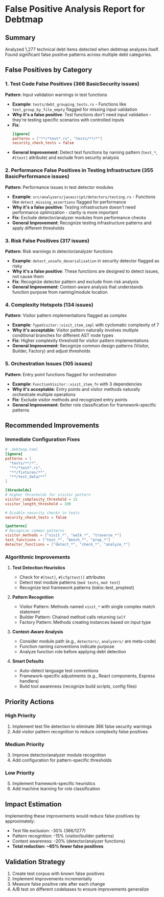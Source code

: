 # False Positive Analysis Report for Debtmap

## Summary

Analyzed 1,277 technical debt items detected when debtmap analyzes itself. Found significant false positive patterns across multiple debt categories.

## False Positives by Category

### 1. Test Code False Positives (366 BasicSecurity issues)

**Pattern**: Input validation warnings in test functions
- **Example**: `tests/debt_grouping_tests.rs` - Functions like `test_group_by_file_empty` flagged for missing input validation
- **Why it's a false positive**: Test functions don't need input validation - they're testing specific scenarios with controlled inputs
- **Fix**: 
  ```toml
  [ignore]
  patterns = ["**/*test*.rs", "tests/**/*"]
  security_check_tests = false
  ```
- **General Improvement**: Detect test functions by naming pattern (`test_*`, `#[test]` attribute) and exclude from security analysis

### 2. Performance False Positives in Testing Infrastructure (355 BasicPerformance issues)

**Pattern**: Performance issues in test detector modules
- **Example**: `src/analyzers/javascript/detectors/testing.rs` - Functions like `detect_missing_assertions` flagged for performance
- **Why it's a false positive**: Testing infrastructure doesn't need performance optimization - clarity is more important
- **Fix**: Exclude detector/analyzer modules from performance checks
- **General Improvement**: Recognize testing infrastructure patterns and apply different thresholds

### 3. Risk False Positives (317 issues)

**Pattern**: Risk warnings in detector/analyzer functions
- **Example**: `detect_unsafe_deserialization` in security detector flagged as risky
- **Why it's a false positive**: These functions are designed to detect issues, not cause them
- **Fix**: Recognize detector pattern and exclude from risk analysis
- **General Improvement**: Context-aware analysis that understands function purpose from naming/module location

### 4. Complexity Hotspots (134 issues)

**Pattern**: Visitor pattern implementations flagged as complex
- **Example**: `TypeVisitor::visit_item_impl` with cyclomatic complexity of 7
- **Why it's acceptable**: Visitor pattern naturally involves multiple conditional branches for different AST node types
- **Fix**: Higher complexity threshold for visitor pattern implementations
- **General Improvement**: Recognize common design patterns (Visitor, Builder, Factory) and adjust thresholds

### 5. Orchestration Issues (105 issues)  

**Pattern**: Entry point functions flagged for orchestration
- **Example**: `FunctionVisitor::visit_item_fn` with 3 dependencies
- **Why it's acceptable**: Entry points and visitor methods naturally orchestrate multiple operations
- **Fix**: Exclude visitor methods and recognized entry points
- **General Improvement**: Better role classification for framework-specific patterns

## Recommended Improvements

### Immediate Configuration Fixes

```toml
# .debtmap.toml
[ignore]
patterns = [
  "tests/**/*",
  "**/*test*.rs",
  "**/fixtures/**",
  "**/test_data/**"
]

[thresholds]
# Higher thresholds for visitor pattern
visitor_complexity_threshold = 15
visitor_length_threshold = 100

# Disable security checks in tests
security_check_tests = false

[patterns]
# Recognize common patterns
visitor_methods = ["visit_*", "walk_*", "traverse_*"]
test_functions = ["test_*", "bench_*", "prop_*"]
detector_functions = ["detect_*", "check_*", "analyze_*"]
```

### Algorithmic Improvements

1. **Test Detection Heuristics**
   - Check for `#[test]`, `#[cfg(test)]` attributes
   - Detect test module patterns (`mod tests`, `mod test`)
   - Recognize test framework patterns (tokio::test, proptest)

2. **Pattern Recognition**
   - Visitor Pattern: Methods named `visit_*` with single complex match statement
   - Builder Pattern: Chained method calls returning `Self`
   - Factory Pattern: Methods creating instances based on input type

3. **Context-Aware Analysis**
   - Consider module path (e.g., `detectors/`, `analyzers/` are meta-code)
   - Function naming conventions indicate purpose
   - Analyze function role before applying debt detection

4. **Smart Defaults**
   - Auto-detect language test conventions
   - Framework-specific adjustments (e.g., React components, Express handlers)
   - Build tool awareness (recognize build scripts, config files)

## Priority Actions

### High Priority
1. Implement test file detection to eliminate 366 false security warnings
2. Add visitor pattern recognition to reduce complexity false positives

### Medium Priority  
3. Improve detector/analyzer module recognition
4. Add configuration for pattern-specific thresholds

### Low Priority
5. Implement framework-specific heuristics
6. Add machine learning for role classification

## Impact Estimation

Implementing these improvements would reduce false positives by approximately:
- Test file exclusion: -30% (366/1277)
- Pattern recognition: -15% (visitor/builder patterns)
- Context awareness: -20% (detector/analyzer functions)
- **Total reduction: ~65% fewer false positives**

## Validation Strategy

1. Create test corpus with known false positives
2. Implement improvements incrementally
3. Measure false positive rate after each change
4. A/B test on different codebases to ensure improvements generalize